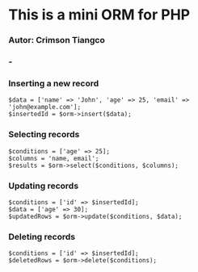 # This is a mini ORM for PHP
### Autor: Crimson Tiangco

### -
### Inserting a new record
```
$data = ['name' => 'John', 'age' => 25, 'email' => 'john@example.com'];
$insertedId = $orm->insert($data);
```

### Selecting records
```
$conditions = ['age' => 25];
$columns = 'name, email';
$results = $orm->select($conditions, $columns);
```

### Updating records
```
$conditions = ['id' => $insertedId];
$data = ['age' => 30];
$updatedRows = $orm->update($conditions, $data);
```

### Deleting records
```
$conditions = ['id' => $insertedId];
$deletedRows = $orm->delete($conditions);
```

